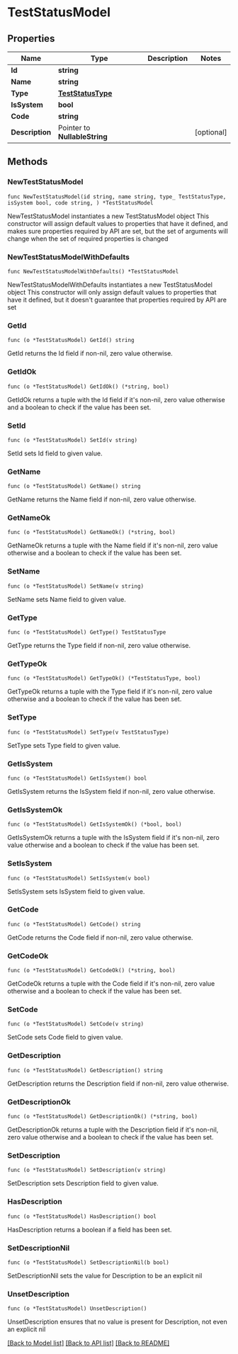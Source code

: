 # TestStatusModel

## Properties

Name | Type | Description | Notes
------------ | ------------- | ------------- | -------------
**Id** | **string** |  | 
**Name** | **string** |  | 
**Type** | [**TestStatusType**](TestStatusType.md) |  | 
**IsSystem** | **bool** |  | 
**Code** | **string** |  | 
**Description** | Pointer to **NullableString** |  | [optional] 

## Methods

### NewTestStatusModel

`func NewTestStatusModel(id string, name string, type_ TestStatusType, isSystem bool, code string, ) *TestStatusModel`

NewTestStatusModel instantiates a new TestStatusModel object
This constructor will assign default values to properties that have it defined,
and makes sure properties required by API are set, but the set of arguments
will change when the set of required properties is changed

### NewTestStatusModelWithDefaults

`func NewTestStatusModelWithDefaults() *TestStatusModel`

NewTestStatusModelWithDefaults instantiates a new TestStatusModel object
This constructor will only assign default values to properties that have it defined,
but it doesn't guarantee that properties required by API are set

### GetId

`func (o *TestStatusModel) GetId() string`

GetId returns the Id field if non-nil, zero value otherwise.

### GetIdOk

`func (o *TestStatusModel) GetIdOk() (*string, bool)`

GetIdOk returns a tuple with the Id field if it's non-nil, zero value otherwise
and a boolean to check if the value has been set.

### SetId

`func (o *TestStatusModel) SetId(v string)`

SetId sets Id field to given value.


### GetName

`func (o *TestStatusModel) GetName() string`

GetName returns the Name field if non-nil, zero value otherwise.

### GetNameOk

`func (o *TestStatusModel) GetNameOk() (*string, bool)`

GetNameOk returns a tuple with the Name field if it's non-nil, zero value otherwise
and a boolean to check if the value has been set.

### SetName

`func (o *TestStatusModel) SetName(v string)`

SetName sets Name field to given value.


### GetType

`func (o *TestStatusModel) GetType() TestStatusType`

GetType returns the Type field if non-nil, zero value otherwise.

### GetTypeOk

`func (o *TestStatusModel) GetTypeOk() (*TestStatusType, bool)`

GetTypeOk returns a tuple with the Type field if it's non-nil, zero value otherwise
and a boolean to check if the value has been set.

### SetType

`func (o *TestStatusModel) SetType(v TestStatusType)`

SetType sets Type field to given value.


### GetIsSystem

`func (o *TestStatusModel) GetIsSystem() bool`

GetIsSystem returns the IsSystem field if non-nil, zero value otherwise.

### GetIsSystemOk

`func (o *TestStatusModel) GetIsSystemOk() (*bool, bool)`

GetIsSystemOk returns a tuple with the IsSystem field if it's non-nil, zero value otherwise
and a boolean to check if the value has been set.

### SetIsSystem

`func (o *TestStatusModel) SetIsSystem(v bool)`

SetIsSystem sets IsSystem field to given value.


### GetCode

`func (o *TestStatusModel) GetCode() string`

GetCode returns the Code field if non-nil, zero value otherwise.

### GetCodeOk

`func (o *TestStatusModel) GetCodeOk() (*string, bool)`

GetCodeOk returns a tuple with the Code field if it's non-nil, zero value otherwise
and a boolean to check if the value has been set.

### SetCode

`func (o *TestStatusModel) SetCode(v string)`

SetCode sets Code field to given value.


### GetDescription

`func (o *TestStatusModel) GetDescription() string`

GetDescription returns the Description field if non-nil, zero value otherwise.

### GetDescriptionOk

`func (o *TestStatusModel) GetDescriptionOk() (*string, bool)`

GetDescriptionOk returns a tuple with the Description field if it's non-nil, zero value otherwise
and a boolean to check if the value has been set.

### SetDescription

`func (o *TestStatusModel) SetDescription(v string)`

SetDescription sets Description field to given value.

### HasDescription

`func (o *TestStatusModel) HasDescription() bool`

HasDescription returns a boolean if a field has been set.

### SetDescriptionNil

`func (o *TestStatusModel) SetDescriptionNil(b bool)`

 SetDescriptionNil sets the value for Description to be an explicit nil

### UnsetDescription
`func (o *TestStatusModel) UnsetDescription()`

UnsetDescription ensures that no value is present for Description, not even an explicit nil

[[Back to Model list]](../README.md#documentation-for-models) [[Back to API list]](../README.md#documentation-for-api-endpoints) [[Back to README]](../README.md)


